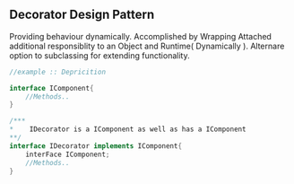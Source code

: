 Decorator Design Pattern
-------------------------------
Providing behaviour dynamically.
Accomplished by Wrapping
Attached additional responsiblity to an Object and Runtime( Dynamically ).
Alternare option to subclassing for extending functionality.

```java
//example :: Depricition

interface IComponent{
    //Methods..
}

/***
*    IDecorator is a IComponent as well as has a IComponent
**/
interface IDecorator implements IComponent{
    interFace IComponent;
    //Methods..
}
